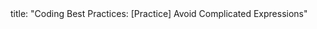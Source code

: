 <frontmatter>
title: "Coding Best Practices: [Practice] Avoid Complicated Expressions"
</frontmatter>

<include src="unit-inPage-asFlat.md" boilerplate /> 